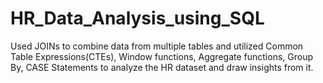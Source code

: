 # HR_Data_Analysis_using_SQL

Used JOINs to combine data from multiple tables and utilized Common Table Expressions(CTEs), Window functions, Aggregate functions, Group By, CASE Statements to analyze the HR dataset and draw insights from it.  
